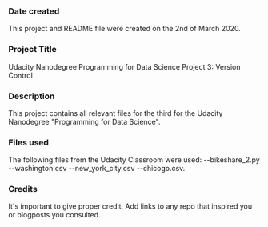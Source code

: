 ### Date created
This project and README file were created on the 2nd of March 2020.

### Project Title
Udacity Nanodegree Programming for Data Science Project 3: Version Control

### Description
This project contains all relevant files for the third for the Udacity
Nanodegree "Programming for Data Science".

### Files used
The following files from the Udacity Classroom were used:
--bikeshare_2.py
--washington.csv
--new_york_city.csv
--chicogo.csv.

### Credits
It's important to give proper credit. Add links to any repo that inspired you or blogposts you consulted.

